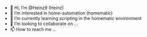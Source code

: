 - 👋 Hi, I’m @Heinz9 (Heinz)
- 👀 I’m interested in home-automation (homematic)
- 🌱 I’m currently learning scripting in the homematic environment
- 💞️ I’m looking to collaborate on ...
- 📫 How to reach me ...

<!---
Heinz9/Heinz9 is a ✨ special ✨ repository because its `README.md` (this file) appears on your GitHub profile.
You can click the Preview link to take a look at your changes.
--->
